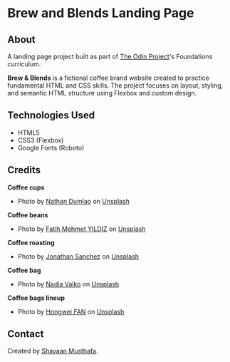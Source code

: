 # Brew and Blends Landing Page

## About

A landing page project built as part of [The Odin Project](https://www.theodinproject.com/lessons/foundations-landing-page)'s Foundations curriculum.

**Brew & Blends** is a fictional coffee brand website created to practice fundamental HTML and CSS skills. The project focuses on layout, styling, and semantic HTML structure using Flexbox and custom design.

## Technologies Used

- HTML5  
- CSS3 (Flexbox)  
- Google Fonts (Roboto)

## Credits

**Coffee cups**
- Photo by [Nathan Dumlao](https://unsplash.com/@nate_dumlao) on [Unsplash](https://unsplash.com/photos/three-person-holding-beverage-cups-6VhPY27jdps)

**Coffee beans**
- Photo by [Fatih Mehmet YILDIZ](https://unsplash.com/@fatihmy18) on [Unsplash](https://unsplash.com/photos/a-pile-of-coffee-beans-and-coffee-beans-4KqHNQ3sJ6g)

**Coffee roasting**
- Photo by [Jonathan Sanchez](https://unsplash.com/@jonathansancheziam) on [Unsplash](https://unsplash.com/photos/coffee-beans-on-black-table-sxz4BM1syag)

**Coffee bag**
- Photo by [Nadia Valko](https://unsplash.com/@nadiavalko) on [Unsplash](https://unsplash.com/photos/brown-coffee-beans-inside-white-sack-7QlJ79Cj43w)

**Coffee bags lineup**
- Photo by [Hongwei FAN](https://unsplash.com/@yokonoito0512) on [Unsplash](https://unsplash.com/photos/a-display-case-filled-with-lots-of-brown-paper-bags-yiMo8V8U8kQ)

## Contact

Created by [Shayaan Musthafa](https://github.com/shayaan183).
